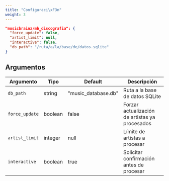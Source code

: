 ```yaml
---
title: "Configuraci\xF3n"
weight: 3
---
```


```json
"musicbrainz/mb_discografia": {
  "force_update": false,
  "artist_limit": null,
  "interactive": false,
  "db_path": "/ruta/a/la/base/de/datos.sqlite"
}
```
## Argumentos

|Argumento|Tipo|Default|Descripción|
|---|---|---|---|
|`db_path`|string|"music_database.db"|Ruta a la base de datos SQLite|
|`force_update`|boolean|false|Forzar actualización de artistas ya procesados|
|`artist_limit`|integer|null|Límite de artistas a procesar|
|`interactive`|boolean|true|Solicitar confirmación antes de procesar|